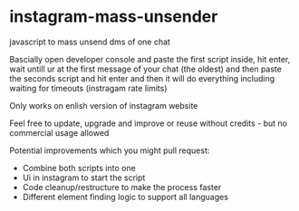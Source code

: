 # instagram-mass-unsender
javascript to mass unsend dms of one chat


Bascially open developer console and paste the first script inside, hit enter, wait untill ur at the first message of your chat (the oldest) and then paste the seconds script and hit enter and then it will do everything including waiting for timeouts (instragam rate limits)

Only works on enlish version of instagram website

Feel free to update, upgrade and improve or reuse without credits - but no commercial usage allowed

Potential improvements which you might pull request:
- Combine both scripts into one
- Ui in instagram to start the script
- Code cleanup/restructure to make the process faster
- Different element finding logic to support all languages
